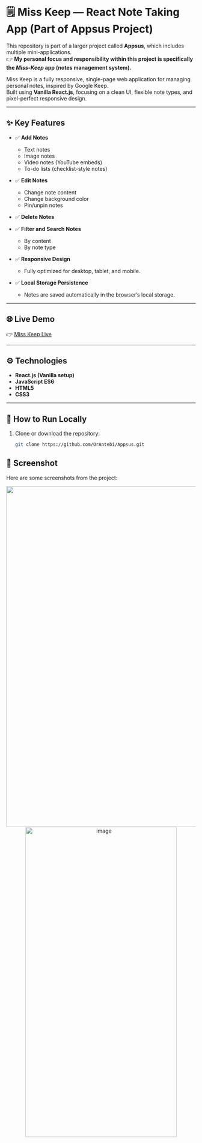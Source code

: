 # 🗒️ Miss Keep — React Note Taking App (Part of Appsus Project)

This repository is part of a larger project called **Appsus**, which includes multiple mini-applications.  
👉 **My personal focus and responsibility within this project is specifically the _Miss-Keep_ app (notes management system).**

Miss Keep is a fully responsive, single-page web application for managing personal notes, inspired by Google Keep.  
Built using **Vanilla React.js**, focusing on a clean UI, flexible note types, and pixel-perfect responsive design.

---

## ✨ Key Features

- ✅ **Add Notes**
  - Text notes
  - Image notes
  - Video notes (YouTube embeds)
  - To-do lists (checklist-style notes)

- ✅ **Edit Notes**
  - Change note content
  - Change background color
  - Pin/unpin notes

- ✅ **Delete Notes**

- ✅ **Filter and Search Notes**
  - By content
  - By note type

- ✅ **Responsive Design**
  - Fully optimized for desktop, tablet, and mobile.

- ✅ **Local Storage Persistence**
  - Notes are saved automatically in the browser’s local storage.

---

## 🌐 Live Demo

👉 [Miss Keep Live](https://orantebi.github.io/Appsus/#/note)

---

## ⚙️ Technologies

- **React.js (Vanilla setup)**
- **JavaScript ES6**
- **HTML5**
- **CSS3**

---

## 🚀 How to Run Locally

1. Clone or download the repository:
   ```bash
   git clone https://github.com/OrAntebi/Appsus.git

## 📸 Screenshot

Here are some screenshots from the project:

<p align="center">
  <img width="1898" height="906" alt="image" src="https://github.com/user-attachments/assets/af3ca57c-4465-40bd-9b74-35bd14a65302" />
  <img width="402" height="825" alt="image" src="https://github.com/user-attachments/assets/5a2ce4b5-c3aa-4e38-a3dd-5dbac4c76c51" />
</p>
